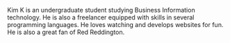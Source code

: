 Kim K is an undergraduate student studying Business Information technology. He is also a freelancer equipped with skills in several programming languages. He loves watching and develops websites for fun. He is also a great fan of Red Reddington.
